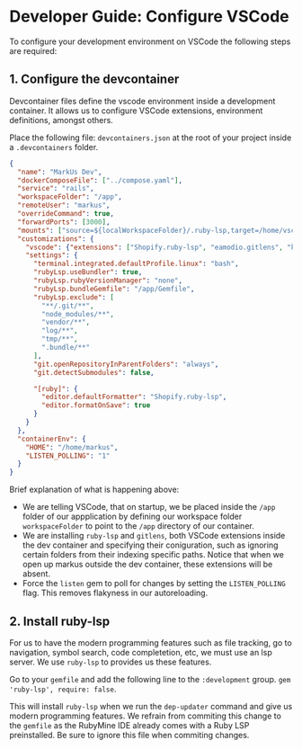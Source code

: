 # Developer Guide: Configure VSCode

To configure your development environment on VSCode the following steps are required:

## 1. Configure the devcontainer

Devcontainer files define the vscode environment inside a development container. It allows us to configure VSCode extensions, environment definitions, amongst others.

Place the following file: `devcontainers.json` at the root of your project inside a `.devcontainers` folder.

```json
{
  "name": "MarkUs Dev",
  "dockerComposeFile": ["../compose.yaml"],
  "service": "rails",
  "workspaceFolder": "/app",
  "remoteUser": "markus",
  "overrideCommand": true,
  "forwardPorts": [3000],
  "mounts": ["source=${localWorkspaceFolder}/.ruby-lsp,target=/home/vscode/.ruby-lsp,type=bind"],
  "customizations": {
    "vscode": {"extensions": ["Shopify.ruby-lsp", "eamodio.gitlens", "koichisasada.vscode-rdbg"]},
    "settings": {
      "terminal.integrated.defaultProfile.linux": "bash",
      "rubyLsp.useBundler": true,
      "rubyLsp.rubyVersionManager": "none",
      "rubyLsp.bundleGemfile": "/app/Gemfile",
      "rubyLsp.exclude": [
        "**/.git/**",
        "node_modules/**",
        "vendor/**",
        "log/**",
        "tmp/**",
        ".bundle/**"
      ],
      "git.openRepositoryInParentFolders": "always",
      "git.detectSubmodules": false,

      "[ruby]": {
        "editor.defaultFormatter": "Shopify.ruby-lsp",
        "editor.formatOnSave": true
      }
    }
  },
  "containerEnv": {
    "HOME": "/home/markus",
    "LISTEN_POLLING": "1"
  }
}
```

Brief explanation of what is happening above:

- We are telling VSCode, that on startup, we be placed inside the `/app` folder of our appplication by defining our workspace folder `workspaceFolder` to point to the `/app` directory of our container.
- We are installing `ruby-lsp` and `gitlens`, both VSCode extensions inside the dev container and specifying their coniguration, such as ignoring certain folders from their indexing specific paths. Notice that when we open up markus outside the dev container, these extensions will be absent.
- Force the `listen` gem to poll for changes by setting the `LISTEN_POLLING` flag. This removes flakyness in our autoreloading.

## 2. Install ruby-lsp

For us to have the modern programming features such as file tracking, go to navigation, symbol search, code completetion, etc, we must use an lsp server. We use `ruby-lsp` to provides us these features.

Go to your `gemfile` and add the following line to the `:development` group. `gem 'ruby-lsp', require: false`.

This will install `ruby-lsp` when we run the `dep-updater` command and give us modern programming features. We refrain from commiting this change to the `gemfile` as the RubyMine IDE already comes with a Ruby LSP preinstalled. Be sure to ignore this file when commiting changes.
